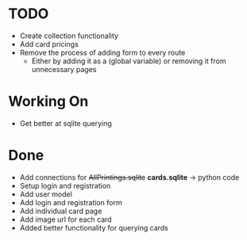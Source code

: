 # TODO

- Create collection functionality
- Add card pricings
- Remove the process of adding form to every route
  - Either by adding it as a (global variable) or removing it from unnecessary pages

# Working On

- Get better at sqlite querying

# Done

- Add connections for <s>AllPrintings.sqlite</s> <b>cards.sqlite</b> -> python code
- Setup login and registration
- Add user model
- Add login and registration form
- Add individual card page
- Add image url for each card
- Added better functionality for querying cards